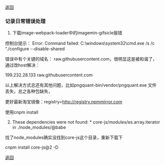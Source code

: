 [返回](./index.md)

### 记录日常错误处理

1. 下载image-webpack-loader中的imagemin-gifsicle报错

控制台提示：
Error: Command failed: C:\windows\system32\cmd.exe /s /c “./configure --disable-shared

错误中有个关键的域名： raw.githubusercontent.com，很明显这是被和谐了，通过改host解决：

199.232.28.133		raw.githubusercontent.com

以上解决方式总还有其他问题，比如pngquant-bin/vendor/pngquant.exe 文件丢失，总之各种包缺失，

更好最新淘宝镜像：registry=http://registry.npmmirror.com

使用cnpm install

2. These dependencies were not found: * core-js/modules/es.array.iterator in ./node_modules/@babe

找了node_modules确实没找到core-js这个目录，重新下载下

cnpm install core-js@2 -D

[返回](./index.md)